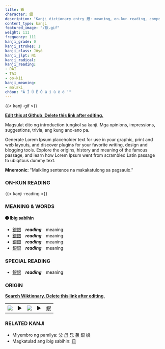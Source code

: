 ```yaml
---
title: 銀
character: 銀
description: "Kanji dictionary entry 銀: meaning, on-kun reading, compounds, origin, related kanji"
content_type: kanji
featured_image: "/銀.gif"
weight: 111
frequency: 111
kanji_grade: 0
kanji_strokes: 1
kanji_class: Jōyō
kanji_jlpt: N1
kanji_radical: 
kanji_reading: 
- DAI
- TAI
- oo-kii
kanji_meaning:
- malaki
chōon: "Ā Ī Ū Ē Ō ā ī ū ē ō ’"
---
```

[//]: # (Don't edit the line below. Kanji animated GIF code is automatically generated.)
{{< kanji-gif >}}

[//]: # (Edit below this line.)

**[Edit this at Github. Delete this link after editing.](https://github.com/tim0g/tim/tree/main/content/kanji/銀/index.md)**

Magsulat dito ng introduction tungkol sa kanji. Mga opinions, impressions, suggestions, trivia, ang kung ano-ano pa.

Generate Lorem Ipsum placeholder text for use in your graphic, print and web layouts, and discover plugins for your favorite writing, design and blogging tools. Explore the origins, history and meaning of the famous passage, and learn how Lorem Ipsum went from scrambled Latin passage to ubiqitous dummy text.
 
**Mnemonic:** "Maikling sentence na makakatulong sa pagsaulo."

### ON-KUN READING

[//]: # (Don't edit the line below. ON-KUN READING code is automatically generated.)
{{< kanji-reading >}}

### MEANING & WORDS

#### ➊ **Ibig sabihin**
  - [銀](../銀)[銀](../銀)　***reading***　meaning
  - [銀](../銀)[銀](../銀)　***reading***　meaning
  - [銀](../銀)[銀](../銀)　***reading***　meaning
  - [銀](../銀)[銀](../銀)　***reading***　meaning

### SPECIAL READING
  - [銀](../銀)[銀](../銀)　***reading***　meaning

### ORIGIN

**[Search Wiktionary. Delete this link after editing.](https://wiktionary.org/wiki/銀)**
<table class="kanji-table"><tr><td>
<img src="60px-銀-bronze.svg.png">
</td><td>▶</td><td>
<img src="60px-銀-oracle.svg.png">
</td><td>▶</td>
<td class="kanji-origin">銀</td>
</tr></table>

### RELATED KANJI
- Miyembro ng pamilya: [父](../父) [母](../母) [兄](../兄) [弟](../弟) [銀](../銀) [娘](../娘)
- Magkatulad ang ibig sabihin: [日](../日)
